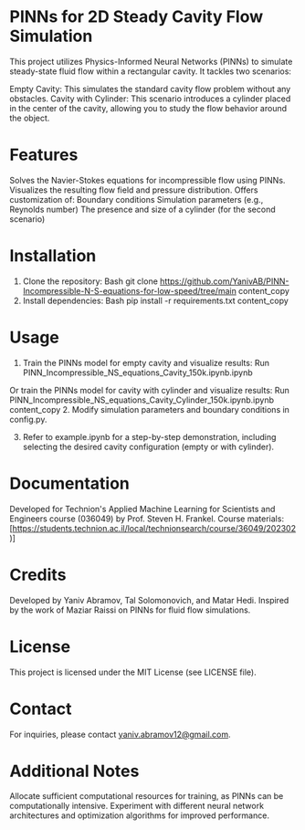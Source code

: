 # PINNs for 2D Steady Cavity Flow Simulation

This project utilizes Physics-Informed Neural Networks (PINNs) to simulate steady-state fluid flow within a rectangular cavity. It tackles two scenarios:

Empty Cavity: This simulates the standard cavity flow problem without any obstacles.
Cavity with Cylinder: This scenario introduces a cylinder placed in the center of the cavity, allowing you to study the flow behavior around the object.
# Features

Solves the Navier-Stokes equations for incompressible flow using PINNs.
Visualizes the resulting flow field and pressure distribution.
Offers customization of:
Boundary conditions
Simulation parameters (e.g., Reynolds number)
The presence and size of a cylinder (for the second scenario)
# Installation

1. Clone the repository:
Bash
git clone https://github.com/YanivAB/PINN-Incompressible-N-S-equations-for-low-speed/tree/main
content_copy
2. Install dependencies:
Bash
pip install -r requirements.txt
content_copy
# Usage

1. Train the PINNs model for empty cavity and visualize results:
Run PINN_Incompressible_NS_equations_Cavity_150k.ipynb.ipynb

Or train the PINNs model for cavity with cylinder and visualize results:
Run PINN_Incompressible_NS_equations_Cavity_Cylinder_150k.ipynb.ipynb
content_copy
2. Modify simulation parameters and boundary conditions in config.py.

3. Refer to example.ipynb for a step-by-step demonstration, including selecting the desired cavity configuration (empty or with cylinder).

# Documentation

Developed for Technion's Applied Machine Learning for Scientists and Engineers course (036049) by Prof. Steven H. Frankel.
Course materials: [https://students.technion.ac.il/local/technionsearch/course/36049/202302)]
# Credits

Developed by Yaniv Abramov, Tal Solomonovich, and Matar Hedi.
Inspired by the work of Maziar Raissi on PINNs for fluid flow simulations.
# License

This project is licensed under the MIT License (see LICENSE file).

# Contact

For inquiries, please contact yaniv.abramov12@gmail.com.

# Additional Notes

Allocate sufficient computational resources for training, as PINNs can be computationally intensive.
Experiment with different neural network architectures and optimization algorithms for improved performance.

